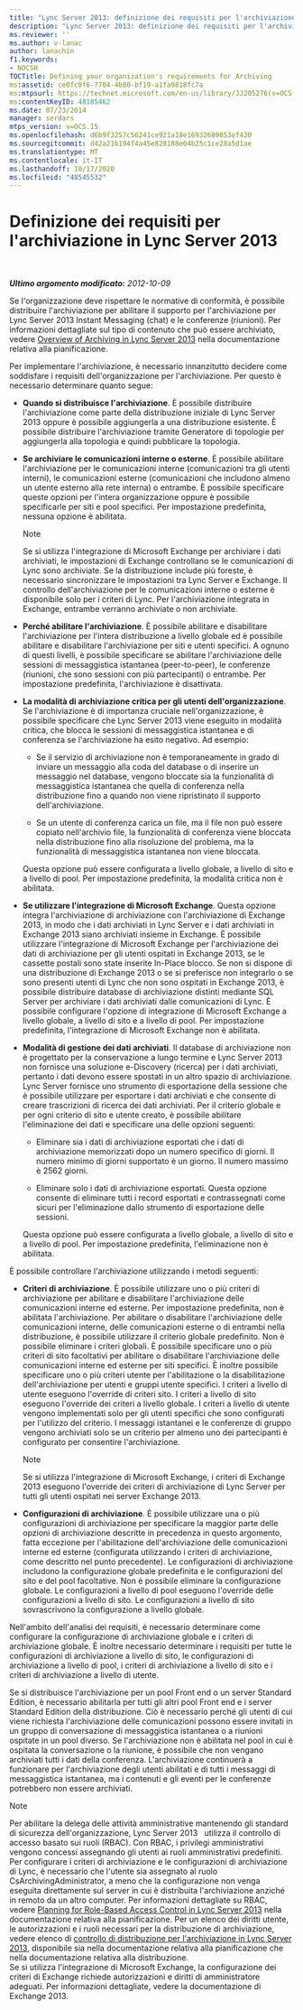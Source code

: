 ```yaml
---
title: "Lync Server 2013: definizione dei requisiti per l'archiviazione"
description: "Lync Server 2013: definizione dei requisiti per l'archiviazione."
ms.reviewer: ''
ms.author: v-lanac
author: lanachin
f1.keywords:
- NOCSH
TOCTitle: Defining your organization's requirements for Archiving
ms:assetid: ce0fc0f6-7704-4b80-bf19-a1fa9818fc7a
ms:mtpsurl: https://technet.microsoft.com/en-us/library/JJ205276(v=OCS.15)
ms:contentKeyID: 48185462
ms.date: 07/23/2014
manager: serdars
mtps_version: v=OCS.15
ms.openlocfilehash: d6b9f3257c56241ce921a18e16932689053ef430
ms.sourcegitcommit: d42a21b194f4a45e828188e04b25c1ce28a5d1ae
ms.translationtype: MT
ms.contentlocale: it-IT
ms.lasthandoff: 10/17/2020
ms.locfileid: "48545532"
---
```

# <a name="defining-your-requirements-for-archiving-in-lync-server-2013"></a>Definizione dei requisiti per l'archiviazione in Lync Server 2013

<div data-xmlns="http://www.w3.org/1999/xhtml">

<div class="topic" data-xmlns="http://www.w3.org/1999/xhtml" data-msxsl="urn:schemas-microsoft-com:xslt" data-cs="https://msdn.microsoft.com/">

<div data-asp="https://msdn2.microsoft.com/asp">



</div>

<div id="mainSection">

<div id="mainBody">

<span> </span>

_**Ultimo argomento modificato:** 2012-10-09_

Se l'organizzazione deve rispettare le normative di conformità, è possibile distribuire l'archiviazione per abilitare il supporto per l'archiviazione per Lync Server 2013 Instant Messaging (chat) e le conferenze (riunioni). Per informazioni dettagliate sul tipo di contenuto che può essere archiviato, vedere [Overview of Archiving in Lync Server 2013](lync-server-2013-overview-of-archiving.md) nella documentazione relativa alla pianificazione.

Per implementare l'archiviazione, è necessario innanzitutto decidere come soddisfare i requisiti dell'organizzazione per l'archiviazione. Per questo è necessario determinare quanto segue:

  - **Quando si distribuisce l'archiviazione**. È possibile distribuire l'archiviazione come parte della distribuzione iniziale di Lync Server 2013 oppure è possibile aggiungerla a una distribuzione esistente. È possibile distribuire l'archiviazione tramite Generatore di topologie per aggiungerla alla topologia e quindi pubblicare la topologia.

  - **Se archiviare le comunicazioni interne o esterne**. È possibile abilitare l'archiviazione per le comunicazioni interne (comunicazioni tra gli utenti interni), le comunicazioni esterne (comunicazioni che includono almeno un utente esterno alla rete interna) o entrambe. È possibile specificare queste opzioni per l'intera organizzazione oppure è possibile specificarle per siti e pool specifici. Per impostazione predefinita, nessuna opzione è abilitata.
    
    <div>
    

    > [!NOTE]  
    > Se si utilizza l'integrazione di Microsoft Exchange per archiviare i dati archiviati, le impostazioni di Exchange controllano se le comunicazioni di Lync sono archiviate. Se la distribuzione include più foreste, è necessario sincronizzare le impostazioni tra Lync Server e Exchange. Il controllo dell'archiviazione per le comunicazioni interne o esterne è disponibile solo per i criteri di Lync. Per l'archiviazione integrata in Exchange, entrambe verranno archiviate o non archiviate.

    
    </div>

  - **Perché abilitare l'archiviazione**. È possibile abilitare e disabilitare l'archiviazione per l'intera distribuzione a livello globale ed è possibile abilitare e disabilitare l'archiviazione per siti e utenti specifici. A ognuno di questi livelli, è possibile specificare se abilitare l'archiviazione delle sessioni di messaggistica istantanea (peer-to-peer), le conferenze (riunioni, che sono sessioni con più partecipanti) o entrambe. Per impostazione predefinita, l'archiviazione è disattivata.

  - **La modalità di archiviazione critica per gli utenti dell'organizzazione**. Se l'archiviazione è di importanza cruciale nell'organizzazione, è possibile specificare che Lync Server 2013 viene eseguito in modalità critica, che blocca le sessioni di messaggistica istantanea e di conferenza se l'archiviazione ha esito negativo. Ad esempio:
    
      - Se il servizio di archiviazione non è temporaneamente in grado di inviare un messaggio alla coda del database o di inserire un messaggio nel database, vengono bloccate sia la funzionalità di messaggistica istantanea che quella di conferenza nella distribuzione fino a quando non viene ripristinato il supporto dell'archiviazione.
    
      - Se un utente di conferenza carica un file, ma il file non può essere copiato nell'archivio file, la funzionalità di conferenza viene bloccata nella distribuzione fino alla risoluzione del problema, ma la funzionalità di messaggistica istantanea non viene bloccata.
    
    Questa opzione può essere configurata a livello globale, a livello di sito e a livello di pool. Per impostazione predefinita, la modalità critica non è abilitata.

  - **Se utilizzare l'integrazione di Microsoft Exchange**. Questa opzione integra l'archiviazione di archiviazione con l'archiviazione di Exchange 2013, in modo che i dati archiviati in Lync Server e i dati archiviati in Exchange 2013 siano archiviati insieme in Exchange. È possibile utilizzare l'integrazione di Microsoft Exchange per l'archiviazione dei dati di archiviazione per gli utenti ospitati in Exchange 2013, se le cassette postali sono state inserite In-Place blocco. Se non si dispone di una distribuzione di Exchange 2013 o se si preferisce non integrarlo o se sono presenti utenti di Lync che non sono ospitati in Exchange 2013, è possibile distribuire database di archiviazione distinti mediante SQL Server per archiviare i dati archiviati dalle comunicazioni di Lync. È possibile configurare l'opzione di integrazione di Microsoft Exchange a livello globale, a livello di sito e a livello di pool. Per impostazione predefinita, l'integrazione di Microsoft Exchange non è abilitata.

  - **Modalità di gestione dei dati archiviati**. Il database di archiviazione non è progettato per la conservazione a lungo termine e Lync Server 2013 non fornisce una soluzione e-Discovery (ricerca) per i dati archiviati, pertanto i dati devono essere spostati in un altro spazio di archiviazione. Lync Server fornisce uno strumento di esportazione della sessione che è possibile utilizzare per esportare i dati archiviati e che consente di creare trascrizioni di ricerca dei dati archiviati. Per il criterio globale e per ogni criterio di sito e utente creato, è possibile abilitare l'eliminazione dei dati e specificare una delle opzioni seguenti:
    
      - Eliminare sia i dati di archiviazione esportati che i dati di archiviazione memorizzati dopo un numero specifico di giorni. Il numero minimo di giorni supportato è un giorno. Il numero massimo è 2562 giorni.
    
      - Eliminare solo i dati di archiviazione esportati. Questa opzione consente di eliminare tutti i record esportati e contrassegnati come sicuri per l'eliminazione dallo strumento di esportazione delle sessioni.
    
    Questa opzione può essere configurata a livello globale, a livello di sito e a livello di pool. Per impostazione predefinita, l'eliminazione non è abilitata.

È possibile controllare l'archiviazione utilizzando i metodi seguenti:

  - **Criteri di archiviazione**. È possibile utilizzare uno o più criteri di archiviazione per abilitare e disabilitare l'archiviazione delle comunicazioni interne ed esterne. Per impostazione predefinita, non è abilitata l'archiviazione. Per abilitare o disabilitare l'archiviazione delle comunicazioni interne, delle comunicazioni esterne o di entrambi nella distribuzione, è possibile utilizzare il criterio globale predefinito. Non è possibile eliminare i criteri globali. È possibile specificare uno o più criteri di sito facoltativi per abilitare o disabilitare l'archiviazione delle comunicazioni interne ed esterne per siti specifici. È inoltre possibile specificare uno o più criteri utente per l'abilitazione o la disabilitazione dell'archiviazione per utenti e gruppi utente specifici. I criteri a livello di utente eseguono l'override di criteri sito. I criteri a livello di sito eseguono l'override dei criteri a livello globale. I criteri a livello di utente vengono implementati solo per gli utenti specifici che sono configurati per l'utilizzo del criterio. I messaggi istantanei e le conferenze di gruppo vengono archiviati solo se un criterio per almeno uno dei partecipanti è configurato per consentire l'archiviazione.
    
    <div>
    

    > [!NOTE]  
    > Se si utilizza l'integrazione di Microsoft Exchange, i criteri di Exchange 2013 eseguono l'override dei criteri di archiviazione di Lync Server per tutti gli utenti ospitati nei server Exchange 2013.

    
    </div>

  - **Configurazioni di archiviazione**. È possibile utilizzare una o più configurazioni di archiviazione per specificare la maggior parte delle opzioni di archiviazione descritte in precedenza in questo argomento, fatta eccezione per l'abilitazione dell'archiviazione delle comunicazioni interne ed esterne (configurata utilizzando i criteri di archiviazione, come descritto nel punto precedente). Le configurazioni di archiviazione includono la configurazione globale predefinita e le configurazioni del sito e del pool facoltative. Non è possibile eliminare la configurazione globale. Le configurazioni a livello di pool eseguono l'override delle configurazioni a livello di sito. Le configurazioni a livello di sito sovrascrivono la configurazione a livello globale.

Nell'ambito dell'analisi dei requisiti, è necessario determinare come configurare la configurazione di archiviazione globale e i criteri di archiviazione globale. È inoltre necessario determinare i requisiti per tutte le configurazioni di archiviazione a livello di sito, le configurazioni di archiviazione a livello di pool, i criteri di archiviazione a livello di sito e i criteri di archiviazione a livello di utente.

Se si distribuisce l'archiviazione per un pool Front end o un server Standard Edition, è necessario abilitarla per tutti gli altri pool Front end e i server Standard Edition della distribuzione. Ciò è necessario perché gli utenti di cui viene richiesta l'archiviazione delle comunicazioni possono essere invitati in un gruppo di conversazione di messaggistica istantanea o a riunioni ospitate in un pool diverso. Se l'archiviazione non è abilitata nel pool in cui è ospitata la conversazione o la riunione, è possibile che non vengano archiviati tutti i dati della conferenza. L'archiviazione continuerà a funzionare per l'archiviazione degli utenti abilitati e di tutti i messaggi di messaggistica istantanea, ma i contenuti e gli eventi per le conferenze potrebbero non essere archiviati.

<div>


> [!NOTE]  
> Per abilitare la delega delle attività amministrative mantenendo gli standard di sicurezza dell'organizzazione, Lync Server 2013 &nbsp; utilizza il controllo di accesso basato sui ruoli (RBAC). Con RBAC, i privilegi amministrativi vengono concessi assegnando gli utenti ai ruoli amministrativi predefiniti. Per configurare i criteri di archiviazione e le configurazioni di archiviazione di Lync, è necessario che l'utente sia assegnato al ruolo CsArchivingAdministrator, a meno che la configurazione non venga eseguita direttamente sul server in cui è distribuita l'archiviazione anziché in remoto da un altro computer. Per informazioni dettagliate su RBAC, vedere <A href="lync-server-2013-planning-for-role-based-access-control.md">Planning for Role-Based Access Control in Lync Server 2013</A> nella documentazione relativa alla pianificazione. Per un elenco dei diritti utente, le autorizzazioni e i ruoli necessari per la distribuzione di archiviazione, vedere elenco di <A href="lync-server-2013-deployment-checklist-for-archiving.md">controllo di distribuzione per l'archiviazione in Lync Server 2013</A>, disponibile sia nella documentazione relativa alla pianificazione che nella documentazione relativa alla distribuzione.<BR>Se si utilizza l'integrazione di Microsoft Exchange, la configurazione dei criteri di Exchange richiede autorizzazioni e diritti di amministratore adeguati. Per informazioni dettagliate, vedere la documentazione di Exchange 2013.



</div>

</div>

<span> </span>

</div>

</div>

</div>


